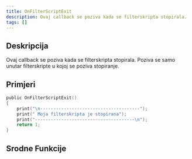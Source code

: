 ```yaml
---
title: OnFilterScriptExit
description: Ovaj callback se poziva kada se filterskripta stopirala.
tags: []
---
```


## Deskripcija

Ovaj callback se poziva kada se filterskripta stopirala. Poziva se samo unutar filterskripte u kojoj se poziva stopiranje.

## Primjeri

```c
public OnFilterScriptExit()
{
    print("\n--------------------------------------");
    print(" Moja filterskripta je stopirana");
    print("--------------------------------------\n");
    return 1;
}
```

## Srodne Funkcije
